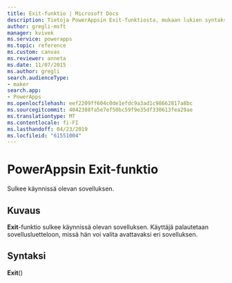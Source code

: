 ```yaml
---
title: Exit-funktio | Microsoft Docs
description: Tietoja PowerAppsin Exit-funktiosta, mukaan lukien syntaksi ja joitakin esimerkkejä
author: gregli-msft
manager: kvivek
ms.service: powerapps
ms.topic: reference
ms.custom: canvas
ms.reviewer: anneta
ms.date: 11/07/2015
ms.author: gregli
search.audienceType:
- maker
search.app:
- PowerApps
ms.openlocfilehash: eef2209ff604c0de1efdc9a3ad1c98662817a8bc
ms.sourcegitcommit: 4042388fa5e7ef50bc59f9e35df330613fea29ae
ms.translationtype: MT
ms.contentlocale: fi-FI
ms.lasthandoff: 04/23/2019
ms.locfileid: "61551004"
---
```

# <a name="exit-function-in-powerapps"></a>PowerAppsin Exit-funktio
Sulkee käynnissä olevan sovelluksen.

## <a name="description"></a>Kuvaus
**Exit**-funktio sulkee käynnissä olevan sovelluksen.  Käyttäjä palautetaan sovellusluetteloon, missä hän voi valita avattavaksi eri sovelluksen.

## <a name="syntax"></a>Syntaksi
**Exit**()

